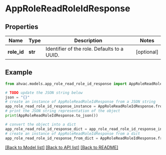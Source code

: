 # AppRoleReadRoleIdResponse


## Properties

Name | Type | Description | Notes
------------ | ------------- | ------------- | -------------
**role_id** | **str** | Identifier of the role. Defaults to a UUID. | [optional] 

## Example

```python
from ahvac.models.app_role_read_role_id_response import AppRoleReadRoleIdResponse

# TODO update the JSON string below
json = "{}"
# create an instance of AppRoleReadRoleIdResponse from a JSON string
app_role_read_role_id_response_instance = AppRoleReadRoleIdResponse.from_json(json)
# print the JSON string representation of the object
print(AppRoleReadRoleIdResponse.to_json())

# convert the object into a dict
app_role_read_role_id_response_dict = app_role_read_role_id_response_instance.to_dict()
# create an instance of AppRoleReadRoleIdResponse from a dict
app_role_read_role_id_response_from_dict = AppRoleReadRoleIdResponse.from_dict(app_role_read_role_id_response_dict)
```
[[Back to Model list]](../README.md#documentation-for-models) [[Back to API list]](../README.md#documentation-for-api-endpoints) [[Back to README]](../README.md)



